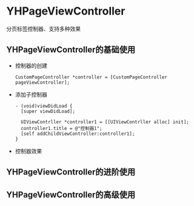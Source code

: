 # YHPageViewController
分页标签控制器、支持多种效果
## YHPageViewController的基础使用
  * 控制器的创建
    
    `
    CustomPageController *controller = [CustomPageController pageViewController];
    `
    
  * 添加子控制器
  
        - (void)viewDidLoad {
          [super viewDidLoad];
      
          UIViewContrller *controller1 = [[UIViewContrller alloc] init];
          controller1.title = @"控制器1";
          [self addChildViewController:controller1];
        } 
  
  * 控制器效果
## YHPageViewController的进阶使用
## YHPageViewController的高级使用
